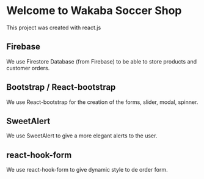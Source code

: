 # Welcome to Wakaba Soccer Shop

This project was created with react.js

## Firebase

We use Firestore Database (from Firebase) to be able to store products and customer orders.

## Bootstrap / React-bootstrap 

We use React-bootstrap for the creation of the forms, slider, modal, spinner.

## SweetAlert

We use SweetAlert to give a more elegant alerts to the user.

## react-hook-form

We use react-hook-form to give dynamic style to de order form.